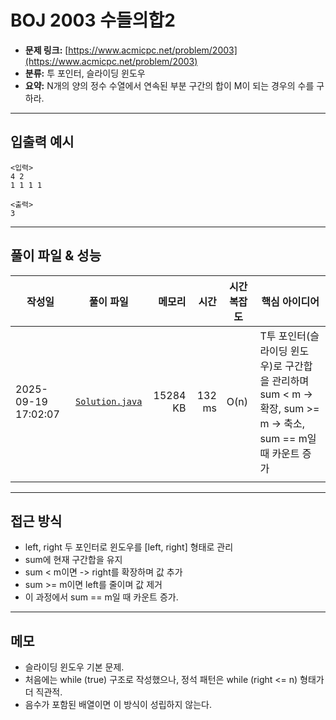 # BOJ 2003 수들의합2

- **문제 링크:** [https://www.acmicpc.net/problem/2003](https://www.acmicpc.net/problem/2003)
- **분류:** 투 포인터, 슬라이딩 윈도우
- **요약:** N개의 양의 정수 수열에서 연속된 부분 구간의 합이 M이 되는 경우의 수를 구하라.

---

## 입출력 예시

```
<입력>
4 2
1 1 1 1

<출력>
3
```

---

## 풀이 파일 & 성능

| 작성일              | 풀이 파일                          |   메모리 |   시간 | 시간복잡도 | 핵심 아이디어                                                                                              |
| ------------------- | ---------------------------------- | -------: | -----: | ---------- | ---------------------------------------------------------------------------------------------------------- |
| 2025-09-19 17:02:07 | [`Solution.java`](./Solution.java) | 15284 KB | 132 ms | O(n)       | T투 포인터(슬라이딩 윈도우)로 구간합을 관리하며 sum < m → 확장, sum >= m → 축소, sum == m일 때 카운트 증가 |
|                     |

---

## 접근 방식

- left, right 두 포인터로 윈도우를 [left, right] 형태로 관리
- sum에 현재 구간합을 유지
- sum < m이면 -> right를 확장하며 값 추가
- sum >= m이면 left를 줄이며 값 제거
- 이 과정에서 sum == m일 때 카운트 증가.

---

## 메모

- 슬라이딩 윈도우 기본 문제.
- 처음에는 while (true) 구조로 작성했으나, 정석 패턴은 while (right <= n) 형태가 더 직관적.
- 음수가 포함된 배열이면 이 방식이 성립하지 않는다.
